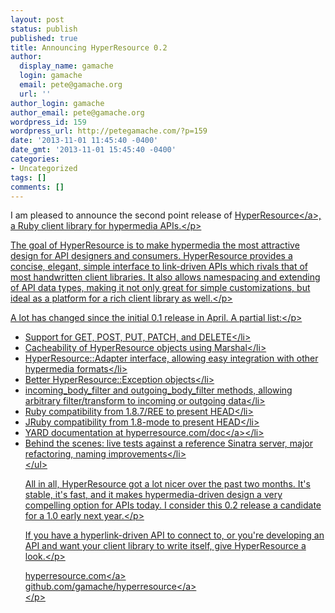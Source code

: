 ```yaml
---
layout: post
status: publish
published: true
title: Announcing HyperResource 0.2
author:
  display_name: gamache
  login: gamache
  email: pete@gamache.org
  url: ''
author_login: gamache
author_email: pete@gamache.org
wordpress_id: 159
wordpress_url: http://petegamache.com/?p=159
date: '2013-11-01 11:45:40 -0400'
date_gmt: '2013-11-01 15:45:40 -0400'
categories:
- Uncategorized
tags: []
comments: []
---
```

<p>I am pleased to announce the second point release of <a href="https:&#47;&#47;github.com&#47;gamache&#47;hyperresource" target="_blank">HyperResource<&#47;a>, a Ruby client library for hypermedia APIs.<&#47;p></p>
<p>The goal of HyperResource is to make hypermedia the most attractive design for API designers and consumers.  HyperResource provides a concise, elegant, simple interface to link-driven APIs which rivals that of most handwritten client libraries.  It also allows namespacing and extending of API data types, making it not only great for simple customizations, but ideal as a platform for a rich client library as well.<&#47;p></p>
<p>A lot has changed since the initial 0.1 release in April.  A partial list:<&#47;p></p>
<ul>
<li>Support for GET, POST, PUT, PATCH, and DELETE<&#47;li>
<li>Cacheability of HyperResource objects using Marshal<&#47;li>
<li>HyperResource::Adapter interface, allowing easy integration with other hypermedia formats<&#47;li>
<li>Better HyperResource::Exception objects<&#47;li>
<li>incoming_body_filter and outgoing_body_filter methods, allowing arbitrary filter&#47;transform to incoming or outgoing data<&#47;li>
<li>Ruby compatibility from 1.8.7&#47;REE to present HEAD<&#47;li>
<li>JRuby compatibility from 1.8-mode to present HEAD<&#47;li>
<li>YARD documentation at <a href="http:&#47;&#47;hyperresource.com&#47;doc" target="_blank">hyperresource.com&#47;doc<&#47;a><&#47;li>
<li>Behind the scenes: live tests against a reference Sinatra server, major refactoring, naming improvements<&#47;li><br />
<&#47;ul></p>
<p>All in all, HyperResource got a lot nicer over the past two months.  It's stable, it's fast, and it makes hypermedia-driven design a very compelling option for APIs today.  I consider this 0.2 release a candidate for a 1.0 early next year.<&#47;p></p>
<p>If you have a hyperlink-driven API to connect to, or you're developing an API and want your client library to write itself, give HyperResource a look.<&#47;p></p>
<p>
<a href="http:&#47;&#47;hyperresource.com" target="_blank">hyperresource.com<&#47;a><br />
<a href="https:&#47;&#47;github.com&#47;gamache&#47;hyperresource" target="_blank">github.com&#47;gamache&#47;hyperresource<&#47;a><br />
<&#47;p></p>
